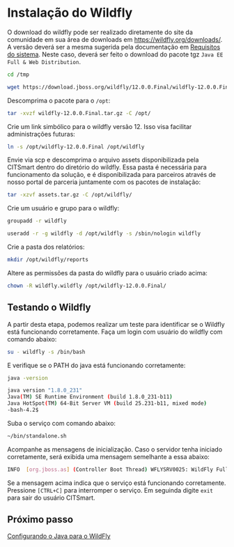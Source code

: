 # Instalação do Wildfly

O download do wildfly pode ser realizado diretamente do site da comunidade em sua área de downloads em https://wildfly.org/downloads/. A versão deverá ser a mesma sugerida pela documentação em [Requisitos do sistema][1]. Neste caso, deverá ser feito o download do pacote tgz `Java EE Full & Web Distribution`.

```sh
cd /tmp
```
```sh
wget https://download.jboss.org/wildfly/12.0.0.Final/wildfly-12.0.0.Final.tar.gz
```
Descomprima o pacote para o `/opt`:

```sh
tar -xvzf wildfly-12.0.0.Final.tar.gz -C /opt/
```
Crie um link simbólico para o wildfly versão 12. Isso visa facilitar administrações futuras:

```sh
ln -s /opt/wildfly-12.0.0.Final /opt/wildfly
```

Envie via scp e descomprima o arquivo assets disponibilizada pela CITSmart dentro do diretório do wildfly. Essa pasta é necessária para funcionamento da solução, e é disponibilizada para parceiros através de nosso portal de parceria juntamente com os pacotes de instalação:

```sh
tar -xzvf assets.tar.gz -C /opt/wildfly/
```

Crie um usuário e grupo para o wildfly:

```sh
groupadd -r wildfly
```
```sh
useradd -r -g wildfly -d /opt/wildfly -s /sbin/nologin wildfly
```

Crie a pasta dos relatórios:

```sh
mkdir /opt/wildfly/reports
```

Altere as permissões da pasta do wildfly para o usuário criado acima:

```sh
chown -R wildfly.wildfly /opt/wildfly-12.0.0.Final/
```
## Testando o Wildfly

A partir desta etapa, podemos realizar um teste para identificar se o Wildfly está funcionando corretamente. Faça um login com usuário do wildfly com comando abaixo:

```sh
su - wildfly -s /bin/bash
```

E verifique se o PATH do java está funcionando corretamente:

```sh
java -version
```
```sh
java version "1.8.0_231"
Java(TM) SE Runtime Environment (build 1.8.0_231-b11)
Java HotSpot(TM) 64-Bit Server VM (build 25.231-b11, mixed mode)
-bash-4.2$
```

Suba o serviço com comando abaixo:

```sh
~/bin/standalone.sh
```

Acompanhe as mensagens de inicialização. Caso o servidor tenha iniciado corretamente, será exibida uma mensagem semelhante a essa abaixo:

```sh
INFO  [org.jboss.as] (Controller Boot Thread) WFLYSRV0025: WildFly Full 12.0.0.Final (WildFly Core 4.0.0.Final) started in 3762ms - Started 292 of 513 services (308 services are lazy, passive or on-demand)
```

Se a mensagem acima indica que o serviço está funcionando corretamente. Pressione `[CTRL+C]` para interromper o serviço. Em seguinda digite `exit` para sair do usuário CITSmart.

## Próximo passo

[Configurando o Java para o WildFly][2]

[1]:/pt-br/citsmart-platform-8/get-started/installation-and-upgrade/system-requirements.html
[2]:/pt-br/citsmart-platform-8/get-started/installation-and-upgrade/perform-installation/conf-java-for-wildfly.html

